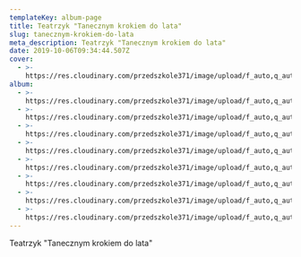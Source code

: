 ```yaml
---
templateKey: album-page
title: Teatrzyk "Tanecznym krokiem do lata"
slug: tanecznym-krokiem-do-lata
meta_description: Teatrzyk "Tanecznym krokiem do lata"
date: 2019-10-06T09:34:44.507Z
cover:
  - >-
    https://res.cloudinary.com/przedszkole371/image/upload/f_auto,q_auto/c_fill,w_1200/v1570354661/Albumy%20zdj%C4%99%C4%87/2019/Teatrzyk%20%22Tanecznym%20krokiem%20do%20lata%22/62209973_610293729491426_8609378183826898944_n_uy5dfc.jpg
album:
  - >-
    https://res.cloudinary.com/przedszkole371/image/upload/f_auto,q_auto/c_fill,w_1200/v1570354662/Albumy%20zdj%C4%99%C4%87/2019/Teatrzyk%20%22Tanecznym%20krokiem%20do%20lata%22/62144087_1111696232350516_1988814817212760064_n_v1kxon.jpg
  - >-
    https://res.cloudinary.com/przedszkole371/image/upload/f_auto,q_auto/c_fill,w_1200/v1570354661/Albumy%20zdj%C4%99%C4%87/2019/Teatrzyk%20%22Tanecznym%20krokiem%20do%20lata%22/62241052_1359483147553575_568425409658486784_n_ksthzd.jpg
  - >-
    https://res.cloudinary.com/przedszkole371/image/upload/f_auto,q_auto/c_fill,w_1200/v1570354661/Albumy%20zdj%C4%99%C4%87/2019/Teatrzyk%20%22Tanecznym%20krokiem%20do%20lata%22/62326741_442580732979042_8401903934553194496_n_gwgyw7.jpg
  - >-
    https://res.cloudinary.com/przedszkole371/image/upload/f_auto,q_auto/c_fill,w_1200/v1570354661/Albumy%20zdj%C4%99%C4%87/2019/Teatrzyk%20%22Tanecznym%20krokiem%20do%20lata%22/62209973_610293729491426_8609378183826898944_n_uy5dfc.jpg
  - >-
    https://res.cloudinary.com/przedszkole371/image/upload/f_auto,q_auto/c_fill,w_1200/v1570354661/Albumy%20zdj%C4%99%C4%87/2019/Teatrzyk%20%22Tanecznym%20krokiem%20do%20lata%22/62098314_531181224083850_3501195986091376640_n_ji0qjy.jpg
  - >-
    https://res.cloudinary.com/przedszkole371/image/upload/f_auto,q_auto/c_fill,w_1200/v1570354661/Albumy%20zdj%C4%99%C4%87/2019/Teatrzyk%20%22Tanecznym%20krokiem%20do%20lata%22/62063398_383188125873175_7904320535813685248_n_qdgja5.jpg
  - >-
    https://res.cloudinary.com/przedszkole371/image/upload/f_auto,q_auto/c_fill,w_1200/v1570354661/Albumy%20zdj%C4%99%C4%87/2019/Teatrzyk%20%22Tanecznym%20krokiem%20do%20lata%22/62051783_560404967821027_2019877833173630976_n_itdkav.jpg
  - >-
    https://res.cloudinary.com/przedszkole371/image/upload/f_auto,q_auto/c_fill,w_1200/v1570354661/Albumy%20zdj%C4%99%C4%87/2019/Teatrzyk%20%22Tanecznym%20krokiem%20do%20lata%22/62000115_865302853838979_3697767632682876928_n_1_t4juv9.jpg
---
```

Teatrzyk "Tanecznym krokiem do lata"
